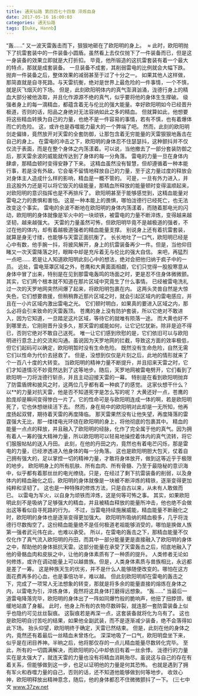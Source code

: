 ```yaml
---
title: 通天仙路 第四百七十四章 淬炼自身
date: 2017-05-16 16:00:03
categories: 通天仙路
tags: [Duke, Hannb]
---
```


“轰……”
又一波天雷轰击而下，狠狠地砸在了欧阳明的身上。  ≈
此时，欧阳明抛下了抗雷套装中的一件装备小圆盾。虽然看上去仅仅抛下了一件装备而已，但是这一身装备的效果立即就是大打折扣。
毕竟，他所锻造的这抗雷套装有着一个最大的特点，那就是成套装备。
一旦装备不成套，其削弱雷电的比例就会大幅下跌。抛弃一件装备之后，整体效果的减弱甚至于过了十分之一。
如果其他人这样做，那简直就是自寻死路。与天雷抗衡，绝对是世界上最危险的一件事情，一个不慎，就是灰飞烟灭的下场。
但是，此刻欧阳明体内的真气澎湃汹涌，泷德行身上的精血大部分被他汲取，并且化作源源不绝的真气，似乎要将他的身体生生撑破。
级强者身上的每一滴精血，都蕴含着无与伦比的强大能量。幸好欧阳明如今已经晋升极道，否则的话，阳品之身绝对无法容纳如此之多的精血。
但就算如此，他想要将这些精血转换为自己的力量，也绝不是一件容易的事情，若有不慎，也有着爆体而亡的危险。
这，或许也是吞噬能力最大的一个弊端了吧。
然而，此刻的欧阳明剑走偏锋，竟然放开对天雷的全套防御，让那包含着无穷能量的天雷狠狠地轰击在自己的身上。
在雷电的冲击之下，欧阳明的身体忍不住瑟瑟抖，这种颤抖并不仅仅流于表面，而是在整个身体之内荡漾着。可以说，当他撤去了一部分套装防御之后，那天雷余波的威能就传达到了身体的每一分角落。
雷电的力量一旦在身体内肆虐，那精血顿时变得安静了下来。
这精血虽然没有智慧，但却遵循着一种本能行事，若是没有外敌，它会毫不留情地释放自己的力量，至于这力量过度的释放会对身体主人造成什么样的影响，精血是一概不管的。
可是，一旦有外力进入，并且这股外力还是可以将它毁灭的级能量，那精血所释放的能量顿时变得温顺起来，对欧阳明的意识指挥也是不再排斥了。
欧阳明甚至于能够感觉到，这精血能量对雷电之力的畏惧和害怕。
这是一种本能上的畏惧，哪怕泷德行已经死亡，也无法改变这个事实。
雷电的余波不断地在欧阳明的身体内荡漾着，而随着那电光的闪动，欧阳明的身体就像是军火中的一块顽铁，被雷电的力量不断淬炼，变得越来越坚韧，越来越强大。
天雷的力量虽然可怖，但欧阳明毕竟不是越极道的强者，不过在他的体内，却有着越极道强者的精血能量支撑。
别说身上还有着抗雷套装，就算是身无寸缕，也能够与天雷正面抗衡了。
长长地吐了一口气，欧阳明已经是心中有数，他手腕一抖，将披风解开，身上的抗雷装备再少一件。但是，当他仰目睹又一次天雷降落之时，眼眸中却是充斥着无与伦比的强大自信。
来吧，再猛烈一点吧……
若是让人知道欧阳明此刻心中的想法，绝对会把他归纳于疯子中的一员。
远处，雷电笼罩区域之外，苍鹰和大黄面面相觑，它们只觉得一股股寒意从身体中冒了出来，特别是在见到那雷电轰鸣的场面之时，更是忍不住身体微微颤。
其实，它们两个根本就不知道在那片区域中究竟生了什么事情。
已经被雷电洗礼过一次的天罗地网突然间爆了起来，将欧阳明包裹在内。
这两头灵兽自然是大惊失色，它们想要救援，但稍稍靠近那片区域之时，就会引起区域内的雷电感应，并且在一小片区域内激出雷电之光。
它们顿时明白，如果真的要进入区域之内，那么必将会引来致命的天雷轰顶。
苍鹰的身上没有防护套装，所以它绝对不敢进入，因为它知道，一旦踏足这片区域，等待它的就唯有陨落一途。
而大黄也好不到哪里去，它刚刚晋升没多久，那天雷的威能如何，让它记忆犹新。除非是迫不得已，否则它绝对不敢自己送死。
唯一让它们感到欣慰的是，它们依旧可以与欧阳明进行意念上的交流和沟通。虽说因为天罗地网的拦截，导致这方面的效率极低，但它们起码可以确定，欧阳明暂时没有生命危险。
既然没有生命危险，自然无需它们以性命为代价去拯救了。
但是，没想到仅仅是片刻之后，此地的情形就来了个一百八十度的大转变。
当欧阳明的精神力量不断提升，并且招来天雷之时，它们才知道情况不妙竟然达到了这等地步。随后，天罗地网被雷电劈开，它们看到了欧阳明一刀将泷德行斩杀，并且主动迎接天雷的一幕。
特别是在看到欧阳明抛弃了防雷盾牌和披风之时，这两位几乎都有着一种疯了的感觉。
这家伙想干什么？以**的力量对抗天雷，他是否不知道死字是怎么写的呢？
大黄还好一点，苍鹰的脸庞却是瞬间变得惨白一片了。它的性命可是与欧阳明连成一体的啊，若是欧阳明死了，它也休想继续活下去。
然而，身在局中的欧阳明对此却是一无所知，他再度扬起双臂，期待着天雷的再度降临。
那天雷果然没有让他失望，再度降落的雷霆强大无比，那一缕缕电光环绕在欧阳明的身上，将他彻底的包裹其中。
精血的能量一点点的释放，并且融入了欧阳明的经脉，化作了完全属于他的真气。因为拥有着人一筹的强大精神力量，所以欧阳明可以轻易地操控着体内的真气流转，将它们服服帖帖的送入丹田。
此刻，在他的丹田之内，竟然也有着电芒闪烁，那是雷电的力量，已经渗透进入他身体的每一分角落。
这也是欧阳明胆大包天，仗着自己拥有强大的，足以掌控一切的精神力量，才敢将身体放开，做到这等近乎于极限的地步。
欧阳明身上的所有肌肤、所有血肉、所有骨髓、乃至于最隐秘的意识海中，似乎都有着那丝丝的电光缭绕。只是，在经过了剩下抗雷装备的削弱，以及身体内的精血融化之后，欧阳明的身体就像是一块被不断淬炼的精铁，逐渐变得更加纯粹和坚韧了。
这也是一种特殊的修炼方法，只是自古以来，从未有人敢做而已。
以雷电为军火，以自身为顽铁而淬炼，这是何等可怖之事。
其实，如果欧阳明此刻不是吸纳了足够强大的精血，并且被精血释放的能量所冲击，他也绝不会做出这等看似自寻死路的行为。
不过，当雷电持续施展威能，精血能量不断融化之时，欧阳明的身体也是逐渐变得更加强大。
欧阳明所吸纳的精血极多，几乎将泷德行尽数掏空了。这份精血能量绝不是任何极道老祖能够消受的，哪怕是换做人族第一强者武元伟在此，也难以承受。
所以，在雷电的轰击之下，那精血能量不仅仅化作了真气流入欧阳明的丹田，而其中一部分能量更是直接融入了欧阳明的身体之中，帮助他的身体抵抗天雷。这部分能量在承受了天雷轰击之后，彻底地融入了他的骨骼血肉和皮肤之中，让他的身体素质有了一种质的提升。
人类修者无论如何修炼，或许在调动能量上可以越兽族。但是，人类身体素质与兽族相比，永远都是差了一筹。
这是种族天生的优劣，并不是什么人能够随便改变的。哪怕在这方面花费再多的心血，也是事倍功半，难以越。
但此刻欧阳明却在雷电的轰击之下，完成了一项常人无法想象的转变，那就是将多余的能量直接的熔炼在身体之内，以雷电为引，淬炼身体，竟然将这具身体打磨得远想象。
“轰……”
当最后一道雷电降落完毕，欧阳明的身体出了一阵如同爆竹般的脆响声，他扭了扭脖颈，缓缓地站直了身躯。
此时，他身上所有的衣物尽数碎裂，就连那一套防雷装备上似乎也隐约可见丝丝裂痕。
这裂痕若是再深一点，这套装备就将化为乌有了。
这也是欧阳明自讨苦吃的结果，如果他全副武装，而不是逐渐减少装备，绝不会落得如此下场。
抬头仰望，欧阳明终于确定，天雷已然结束。
但是，此刻在他的身体之内，竟然还有着最后一丝精血未曾炼化。
深深地吸了一口气，欧阳明盘坐下来，似乎是在闭目养神。半晌之后，他将那仅存的一点儿精血能量尽数转化完毕。
至此，所有的一切圆满解决，而欧阳明的心中却依旧有着一丝余悸。
泷德行的力量实在是太强大了，就连天雷的力量也没有将精血消耗殆尽。虽说这与自己的存在有着关系，但能够做到这一步，也足以证明他的力量是何其恐怖。
也就是遇到了拥有军火和吞噬力量的自己，否则的话，还不知道他能够做到何等地步。
收敛心神，欧阳明释放出精神意念，随后，他的身体都忍不住微微颤抖了一下。
(三七中文 www.37zw.net